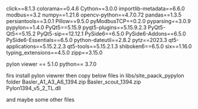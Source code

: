 click==8.1.3                                                                                                   colorama==0.4.6                                                                                                Cython==3.0.0                                                                                                  importlib-metadata==6.6.0                                                                                      modbus==3.2                                                                                                    numpy==1.21.6                                                                                                  opencv-python==4.7.0.72                                                                                        pandas==1.3.5                                                                                                  persiantools==3.0.1                                                                                            Pillow==9.5.0                                                                                                  pyModbusTCP==0.2.0                                                                                             pyparsing==3.0.9                                                                                               pypylon==1.4.0                                                                                                 PyQt5==5.15.9                                                                                                  pyqt5-plugins==5.15.9.2.3                                                                                      PyQt5-Qt5==5.15.2                                                                                              PyQt5-sip==12.12.1                                                                                             PySide6==6.5.0                                                                                                 PySide6-Addons==6.5.0                                                                                          PySide6-Essentials==6.5.0                                                                                      python-dateutil==2.8.2                                                                                         pytz==2023.3                                                                                                   qt5-applications==5.15.2.2.3                                                                                   qt5-tools==5.15.2.1.3                                                                                          shiboken6==6.5.0                                                                                               six==1.16.0                                                                                                    typing_extensions==4.5.0                                                                                       zipp==3.15.0       


pylon viewer == 5.1.0
python== 3.7.0


firs install pylon viewrer then copy below files in libs/site_paack_pypylon folder
Basler_A1_A3_A6_1394.zip
Basler_scout_1394.zip
Pylon1394_v5_2_TL.dll


and maybe some other files
